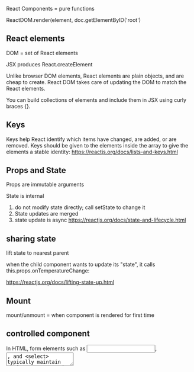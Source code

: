 
React Components = pure functions

ReactDOM.render(element, doc.getElementByID('root')

## React elements

DOM = set of React elements

JSX produces React.createElement

Unlike browser DOM elements, React elements are plain objects, and are cheap to create. React DOM takes care of updating the DOM to match the React elements.

You can build collections of elements and include them in JSX using curly braces {}.

## Keys

Keys help React identify which items have changed, are added, or are removed.  Keys should be given to the elements inside the array to give the elements a stable identity:
https://reactjs.org/docs/lists-and-keys.html


## Props and State

Props are immutable arguments

State is internal

1. do not modify state directly; call setState to change it
2. State updates are merged
3. state update is async
https://reactjs.org/docs/state-and-lifecycle.html

## sharing state

lift state to nearest parent

when the child component wants to update its "state", it calls this.props.onTemperatureChange:

https://reactjs.org/docs/lifting-state-up.html


## Mount 

mount/unmount = when component is rendered for first time

## controlled component

In HTML, form elements such as <input>, <textarea>, and <select> typically maintain their own state and update it based on user input. In React, mutable state is typically kept in the state property of components, and only updated with setState().

An input form element whose value is controlled by React in this way is called a “controlled component”.

## events

onClick

onChange

Event handlers are passed SyntheticEvents

https://reactjs.org/docs/events.html
